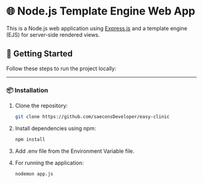 # 🌐 Node.js Template Engine Web App

This is a Node.js web application using [Express.js](https://expressjs.com/) and a template engine (EJS) for server-side rendered views.


## 🚀 Getting Started

Follow these steps to run the project locally:

---

### 📦 Installation

1. Clone the repository:
   ```bash
   git clone https://github.com/saeconsDeveloper/easy-clinic
2. Install dependencies using npm:
   ```bash
   npm install
3. Add .env file from the Environment Variable file.
 
4. For running the application:
   ```bash
   nodemon app.js

